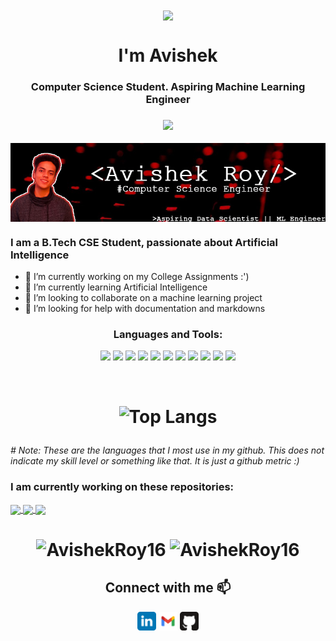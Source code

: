 <div align="center">
<img src="https://user-images.githubusercontent.com/42115530/92640221-9728ca00-f2fa-11ea-8994-c72b26e937de.gif" align="center"/>
</div>
<h1 align= center>I'm Avishek

<h3 align= center>Computer Science Student. Aspiring Machine Learning Engineer

<h3 align=center>

![](https://visitor-badge.laobi.icu/badge?page_id=AvishekRoy16.AvishekRoy16)


<!-- ![Github](https://img.shields.io/github/followers/AvishekRoy16?label=Follow&style=social) -->
<img align="center" alt="Python" src="https://github.com/AvishekRoy16/AvishekRoy16/blob/master/LinkedIn%20Cover.jpg" />



### I am a B.Tech CSE Student, passionate about Artificial Intelligence
- 🔭 I’m currently working on my College Assignments :')
- 🌱 I’m currently learning Artificial Intelligence 
- 👯 I’m looking to collaborate on a machine learning project 
- 🤔 I’m looking for help with documentation and markdowns

<h3 align=center>Languages and Tools:</h3>

<p align="center">
 <img src="https://img.shields.io/badge/Python-3776AB?style=for-the-badge&logo=python&logoColor=white"/>
 <img src="https://img.shields.io/badge/Flask-000000?style=for-the-badge&logo=flask&logoColor=white"/>
 <img src="https://img.shields.io/badge/HTML-239120?style=for-the-badge&logo=html5&logoColor=white"/>
 <img src="https://img.shields.io/badge/CSS-239120?&style=for-the-badge&logo=css3&logoColor=white"/> 
 <img src="https://img.shields.io/badge/MySQL-00000F?style=for-the-badge&logo=mysql&logoColor=white"/> 
 <img src="https://img.shields.io/badge/Github-F7DF1E?style=for-the-badge&logo=github&logoColor=black"/>
 <img src="https://img.shields.io/badge/Git-00599C?style=for-the-badge&logo=git&logoColor=white"/>
 <img src="https://img.shields.io/badge/Java-00599C?style=for-the-badge&logo=Java&logoColor=white"/>
 <img src="https://img.shields.io/badge/Markdown-000000?style=for-the-badge&logo=markdown&logoColor=white"/> 
 <img src="https://img.shields.io/badge/Django-092E20?style=for-the-badge&logo=django&logoColor=white"/>
 <img src="https://img.shields.io/badge/php-092E20?style=for-the-badge&logo=php&logoColor=white"/>
</p>

<br/>
<h1 align = center>

![Top Langs](https://github-readme-stats.vercel.app/api/top-langs/?username=AvishekRoy16&layout=compact&theme=radical&hide_border=true&langs_count=8)
</h1>

*# Note: These are the languages that I most use in my github. This does not indicate my skill level or something like that. It is just a github metric :)*

### I am currently working on these repositories:
<a href="https://github.com/AvishekRoy16/DeepLearning">
  <img align="center" src="https://github-readme-stats.vercel.app/api/pin/?username=AvishekRoy16&repo=Deeplearning&theme=radical&hide_border=true" />
</a>

<a href="https://github.com/AvishekRoy16/Python">
  <img align="center" src="https://github-readme-stats.vercel.app/api/pin/?username=AvishekRoy16&repo=Python&theme=radical&hide_border=true" />
</a>

<a href="https://github.com/AvishekRoy16/DSA">
  <img align="center" src="https://github-readme-stats.vercel.app/api/pin/?username=AvishekRoy16&repo=DSA&theme=radical&hide_border=true" />
</a>

<br/>

<h1 align = center>
<!-- 
will use this if the img tag version does not update
![Avishek's GitHub stats](https://github-readme-stats.vercel.app/api?username=AvishekRoy16&count_private=true&show_icons=true&theme=radical&hide_border=true)
 -->
 <img src="https://github-readme-stats.vercel.app/api?username=AvishekRoy16&count_private=true&show_icons=true&theme=radical&hide_border=true" alt="AvishekRoy16" />
 <img src="https://github-readme-streak-stats.herokuapp.com/?user=AvishekRoy16&theme=radical&hide_border=true" alt="AvishekRoy16" />

 </h1>
<!--  
 <p align="left"> <a href="https://github.com/ryo-ma/github-profile-trophy"><img src="https://github-profile-trophy.vercel.app/?username=AvishekRoy16" alt="AvishekRoy16" /></a> </p> do when you have enough expirence 
-->
             


<h2 align='center'>Connect with me  📫 </h2>
<p align = 'center'> 
<a href = https://www.linkedin.com/in/avishek16 target='_blank'> <img src=https://github.com/edent/SuperTinyIcons/blob/master/images/svg/linkedin.svg height='30' weight='30'/></a> 
<a href="https://mail.google.com/mail/?view=cm&fs=1&tf=1&to=avishek.roy.india@gmail.com" target="_blank"><img src=https://github.com/edent/SuperTinyIcons/blob/master/images/svg/gmail.svg height='30' weight='30'/></a>
 <a href = https://github.com/AvishekRoy16 target='_blank'> <img src=https://github.com/edent/SuperTinyIcons/blob/master/images/svg/github.svg height='30' weight='30'/></a>
 </p>
 
